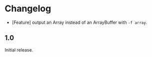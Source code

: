 Changelog
=========

 * [Feature] output an Array instead of an ArrayBuffer with `-f array`.

1.0
---

Initial release.
